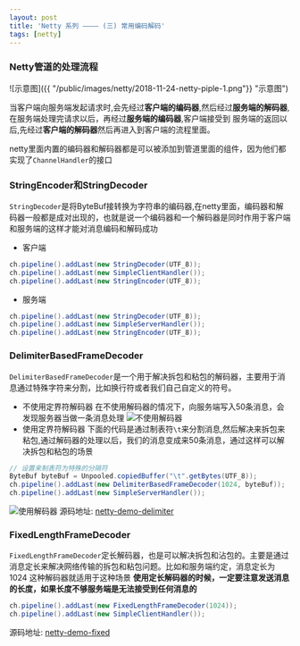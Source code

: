 ```yaml
---
layout: post
title: 'Netty 系列 ———— (三) 常用编码解码'
tags: [netty]
---
```


### Netty管道的处理流程

![示意图]({{ "/public/images/netty/2018-11-24-netty-piple-1.png"}} "示意图")

当客户端向服务端发起请求时,会先经过**客户端的编码器**,然后经过**服务端的解码器**,在服务端处理完请求以后，再经过**服务端的编码器**,客户端接受到
服务端的返回以后,先经过**客户端的解码器**然后再进入到客户端的流程里面。

netty里面内置的编码器和解码器都是可以被添加到管道里面的组件，因为他们都实现了`ChannelHandler`的接口


### StringEncoder和StringDecoder
`StringDecoder`是将ByteBuf接转换为字符串的编码器,在netty里面，编码器和解码器一般都是成对出现的，也就是说一个编码器和一个解码器是同时作用于客户端
和服务端的这样才能对消息编码和解码成功

- 客户端

```java
ch.pipeline().addLast(new StringDecoder(UTF_8));
ch.pipeline().addLast(new SimpleClientHandler());
ch.pipeline().addLast(new StringEncoder(UTF_8));
```

- 服务端

```java
ch.pipeline().addLast(new StringDecoder(UTF_8));
ch.pipeline().addLast(new SimpleServerHandler());
ch.pipeline().addLast(new StringEncoder(UTF_8));
```

### DelimiterBasedFrameDecoder
`DelimiterBasedFrameDecoder`是一个用于解决拆包和粘包的解码器，主要用于消息通过特殊字符来分割，比如换行符或者我们自己自定义的符号。

- 不使用定界符解码器
在不使用解码器的情况下，向服务端写入50条消息，会发现服务器当做一条消息处理
![不使用解码器]({{"/public/images/netty/2018-11-24-netty-piple-2.png"}} "不使用解码器")
- 使用定界符解码器
下面的代码是通过制表符`\t`来分割消息,然后解决来拆包来粘包,通过解码器的处理以后，我们的消息变成来50条消息，通过这样可以解决拆包和粘包的场景

```java
// 设置来制表符为特殊的分隔符
ByteBuf byteBuf = Unpooled.copiedBuffer("\t".getBytes(UTF_8));
ch.pipeline().addLast(new DelimiterBasedFrameDecoder(1024, byteBuf));
ch.pipeline().addLast(new SimpleServerHandler());
```
![使用解码器]({{"/public/images/netty/2018-11-24-netty-piple-3.png"}} "使用解码器")
源码地址: [netty-demo-delimiter](https://github.com/g5niusx/netty-demo/tree/master/src/main/java/com/java/netty/delimiter)
### FixedLengthFrameDecoder
`FixedLengthFrameDecoder`定长解码器，也是可以解决拆包和沾包的。主要是通过消息定长来解决网络传输的拆包和粘包问题。比如和服务端约定，消息定长为1024
这种解码器就适用于这种场景
**使用定长解码器的时候，一定要注意发送消息的长度，如果长度不够服务端是无法接受到任何消息的**

```java
ch.pipeline().addLast(new FixedLengthFrameDecoder(1024));
ch.pipeline().addLast(new SimpleClientHandler());
```

源码地址: [netty-demo-fixed](https://github.com/g5niusx/netty-demo/tree/master/src/main/java/com/java/netty/fixed)


